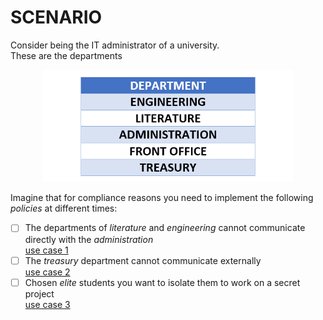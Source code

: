 # SCENARIO
Consider being the IT administrator of a university.<br>
These are the departments

<div align="center">  
  <img src="https://github.com/mariocuomo/informationBarriers/blob/main/images/departments.png" width=400>
</div>

Imagine that for compliance reasons you need to implement the following _policies_ at different times:

- [ ] The departments of _literature_ and _engineering_ cannot communicate directly with the _administration_<br>
[use case 1](https://github.com/mariocuomo/informationBarriers/tree/main/scripts/use%20case%201)
- [ ] The _treasury_ department cannot communicate externally<br>
[use case 2](https://github.com/mariocuomo/informationBarriers/tree/main/scripts/use%20case%202)
- [ ] Chosen _elite_ students you want to isolate them to work on a secret project<br>
[use case 3](https://github.com/mariocuomo/informationBarriers/tree/main/scripts/use%20case%203)
